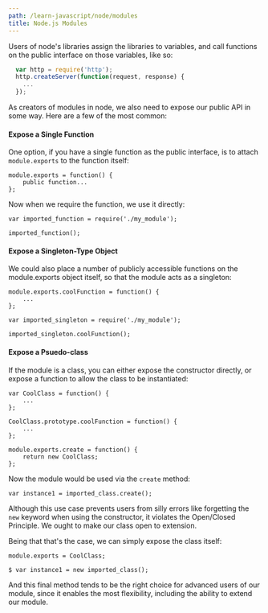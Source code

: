 ```yaml
---
path: /learn-javascript/node/modules
title: Node.js Modules
---
```

<!-- ---title: Node.js Modules -->

Users of node's libraries assign the libraries to variables, and call functions on the public interface on those variables, like so:

```javascript
  var http = require('http');
  http.createServer(function(request, response) {
    ...
  });
```

As creators of modules in node, we also need to expose our public API in some way. Here are a few of the most common:

#### Expose a Single Function

One option, if you have a single function as the public interface, is to attach `module.exports` to the function itself:

	module.exports = function() {
		public function...
	};
	
Now when we require the function, we use it directly:

	var imported_function = require('./my_module');
	
	imported_function();
	
#### Expose a Singleton-Type Object

We could also place a number of publicly accessible functions on the module.exports object itself, so that the module acts as a singleton:

	module.exports.coolFunction = function() {
		...
	};

	var imported_singleton = require('./my_module');
	
	imported_singleton.coolFunction();
	
#### Expose a Psuedo-class

If the module is a class, you can either expose the constructor directly, or expose a function to allow the class to be instantiated:

	var CoolClass = function() {
		...
	};
	
	CoolClass.prototype.coolFunction = function() {
		...
	};
	
	module.exports.create = function() {
		return new CoolClass;
	};
	
Now the module would be used via the `create` method:

	var instance1 = imported_class.create();
	
Although this use case prevents users from silly errors like forgetting the `new` keyword when using the constructor, it violates the Open/Closed Principle. We ought to make our class open to extension.

Being that that's the case, we can simply expose the class itself:

	module.exports = CoolClass;
	
	$ var instance1 = new imported_class();
	
And this final method tends to be the right choice for advanced users of our module, since it enables the most flexibility, including the ability to extend our module.

	
	
